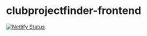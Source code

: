 # clubprojectfinder-frontend


[![Netlify Status](https://api.netlify.com/api/v1/badges/923242cb-3513-4053-a503-92561f2a315a/deploy-status)](https://app.netlify.com/sites/clubprojectfinder/deploys)
